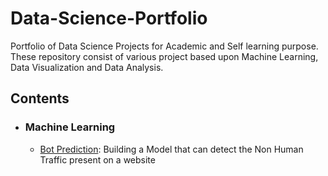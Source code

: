 # Data-Science-Portfolio
Portfolio of Data Science Projects for Academic and Self learning purpose. These repository consist of various project based upon Machine Learning, Data Visualization and Data Analysis.

## Contents

- ### Machine Learning

	- [Bot Prediction](https://github.com/shubham1894/Data-Science-Portfolio/blob/main/bot-prediction/BotTraining.ipynb): Building a Model that can detect the Non Human Traffic present on a website

